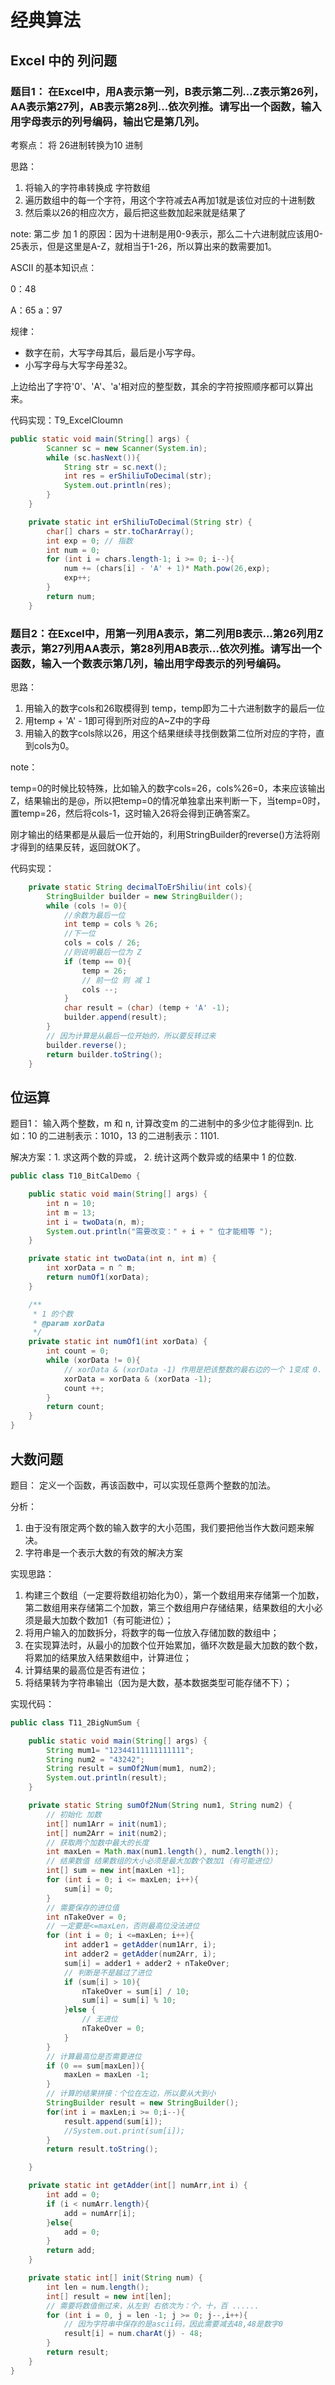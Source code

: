 # 经典算法

## Excel 中的 列问题

### 题目1： 在Excel中，用A表示第一列，B表示第二列...Z表示第26列，AA表示第27列，AB表示第28列...依次列推。请写出一个函数，输入用字母表示的列号编码，输出它是第几列。

考察点： 将 26进制转换为10 进制

思路：

1. 将输入的字符串转换成 字符数组
2. 遍历数组中的每一个字符，用这个字符减去A再加1就是该位对应的十进制数
3. 然后乘以26的相应次方，最后把这些数加起来就是结果了

note: 第二步 加 1 的原因：因为十进制是用0-9表示，那么二十六进制就应该用0-25表示，但是这里是A-Z，就相当于1-26，所以算出来的数需要加1。

ASCII 的基本知识点：

0：48

A：65
a：97

规律：

- 数字在前，大写字母其后，最后是小写字母。
- 小写字母与大写字母差32。

上边给出了字符'0'、'A'、'a'相对应的整型数，其余的字符按照顺序都可以算出来。

代码实现：T9_ExcelCloumn

```java
public static void main(String[] args) {
        Scanner sc = new Scanner(System.in);
        while (sc.hasNext()){
            String str = sc.next();
            int res = erShiliuToDecimal(str);
            System.out.println(res);
        }
    }

    private static int erShiliuToDecimal(String str) {
        char[] chars = str.toCharArray();
        int exp = 0; // 指数
        int num = 0;
        for (int i = chars.length-1; i >= 0; i--){
            num += (chars[i] - 'A' + 1)* Math.pow(26,exp);
            exp++;
        }
        return num;
    }
```

### 题目2：在Excel中，用第一列用A表示，第二列用B表示...第26列用Z表示，第27列用AA表示，第28列用AB表示...依次列推。请写出一个函数，输入一个数表示第几列，输出用字母表示的列号编码。

思路：

1. 用输入的数字cols和26取模得到 temp，temp即为二十六进制数字的最后一位
2. 用temp + 'A' - 1即可得到所对应的A~Z中的字母
3. 用输入的数字cols除以26，用这个结果继续寻找倒数第二位所对应的字符，直到cols为0。

note：

temp=0的时候比较特殊，比如输入的数字cols=26，cols%26=0，本来应该输出Z，结果输出的是@，所以把temp=0的情况单独拿出来判断一下，当temp=0时，置temp=26，然后将cols-1，这时输入26将会得到正确答案Z。

刚才输出的结果都是从最后一位开始的，利用StringBuilder的reverse()方法将刚才得到的结果反转，返回就OK了。

代码实现：

```java
    private static String decimalToErShiliu(int cols){
        StringBuilder builder = new StringBuilder();
        while (cols != 0){
            //余数为最后一位
            int temp = cols % 26;
            //下一位
            cols = cols / 26;
            //则说明最后一位为 Z
            if (temp == 0){
                temp = 26;
                // 前一位 则 减 1
                cols --;
            }
            char result = (char) (temp + 'A' -1);
            builder.append(result);
        }
        // 因为计算是从最后一位开始的，所以要反转过来
        builder.reverse();
        return builder.toString();
    }
```

## 位运算

题目1： 输入两个整数，m 和 n, 计算改变m 的二进制中的多少位才能得到n. 比如：10 的二进制表示：1010，13 的二进制表示：1101.

解决方案：1. 求这两个数的异或， 2. 统计这两个数异或的结果中 1 的位数.

```java
public class T10_BitCalDemo {

    public static void main(String[] args) {
        int n = 10;
        int m = 13;
        int i = twoData(n, m);
        System.out.println("需要改变：" + i + " 位才能相等 ");
    }

    private static int twoData(int n, int m) {
        int xorData = n ^ m;
        return numOf1(xorData);
    }

    /**
     * 1 的个数
     * @param xorData
     */
    private static int numOf1(int xorData) {
        int count = 0;
        while (xorData != 0){
            // xorData & (xorData -1) 作用是把该整数的最右边的一个 1变成 0.
            xorData = xorData & (xorData -1);
            count ++;
        }
        return count;
    }
}
```

## 大数问题

题目： 定义一个函数，再该函数中，可以实现任意两个整数的加法。

分析：

1. 由于没有限定两个数的输入数字的大小范围，我们要把他当作大数问题来解决。
2. 字符串是一个表示大数的有效的解决方案

实现思路：

1. 构建三个数组（一定要将数组初始化为0），第一个数组用来存储第一个加数，第二数组用来存储第二个加数，第三个数组用户存储结果，结果数组的大小必须是最大加数个数加1（有可能进位）；
2. 将用户输入的加数拆分，将数字的每一位放入存储加数的数组中；
3. 在实现算法时，从最小的加数个位开始累加，循环次数是最大加数的数个数，将累加的结果放入结果数组中，计算进位；
4. 计算结果的最高位是否有进位；
5.  将结果转为字符串输出（因为是大数，基本数据类型可能存储不下）；

实现代码：

```java
public class T11_2BigNumSum {

    public static void main(String[] args) {
        String mum1= "12344111111111111";
        String num2 = "43242";
        String result = sumOf2Num(mum1, num2);
        System.out.println(result);
    }

    private static String sumOf2Num(String num1, String num2) {
        // 初始化 加数
        int[] num1Arr = init(num1);
        int[] num2Arr = init(num2);
        // 获取两个加数中最大的长度
        int maxLen = Math.max(num1.length(), num2.length());
        // 结果数值 结果数组的大小必须是最大加数个数加1（有可能进位）
        int[] sum = new int[maxLen +1];
        for (int i = 0; i <= maxLen; i++){
            sum[i] = 0;
        }
        // 需要保存的进位值
        int nTakeOver = 0;
        // 一定要是<=maxLen，否则最高位没法进位
        for (int i = 0; i <=maxLen; i++){
            int adder1 = getAdder(num1Arr, i);
            int adder2 = getAdder(num2Arr, i);
            sum[i] = adder1 + adder2 + nTakeOver;
            // 判断是不是越过了进位
            if (sum[i] > 10){
                nTakeOver = sum[i] / 10;
                sum[i] = sum[i] % 10;
            }else {
                // 无进位
                nTakeOver = 0;
            }
        }
        // 计算最高位是否需要进位
        if (0 == sum[maxLen]){
            maxLen = maxLen -1;
        }
        // 计算的结果拼接：个位在左边，所以要从大到小
        StringBuilder result = new StringBuilder();
        for(int i = maxLen;i >= 0;i--){
            result.append(sum[i]);
            //System.out.print(sum[i]);
        }
        return result.toString();

    }

    private static int getAdder(int[] numArr,int i) {
        int add = 0;
        if (i < numArr.length){
            add = numArr[i];
        }else{
            add = 0;
        }
        return add;
    }

    private static int[] init(String num) {
        int len = num.length();
        int[] result = new int[len];
        // 需要将数值倒过来，从左到 右依次为：个，十，百 ......
        for (int i = 0, j = len -1; j >= 0; j--,i++){
            // 因为字符串中保存的是ascii码，因此需要减去48,48是数字0
            result[i] = num.charAt(j) - 48;
        }
        return result;
    }
}
```





